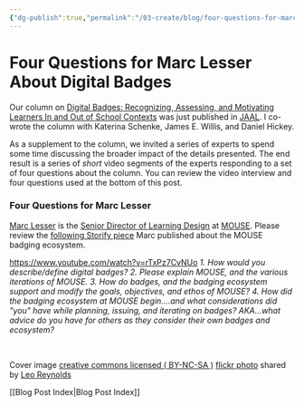 ```yaml
---
{"dg-publish":true,"permalink":"/03-create/blog/four-questions-for-marc-lesser-about-digital-badges/","title":"Four Questions for Marc Lesser About Digital Badges","tags":["badges","jaal"]}
---
```


# Four Questions for Marc Lesser About Digital Badges

Our column on [Digital Badges: Recognizing, Assessing, and Motivating Learners In and Out of School Contexts](http://wiobyrne.com/digital-badges-recognizing-assessing-and-motivating-learners-in-and-out-of-school-contexts/) was just published in [JAAL](http://onlinelibrary.wiley.com/doi/10.1002/jaal.381/abstract). I co-wrote the column with Katerina Schenke, James E. Willis, and Daniel Hickey.

As a supplement to the column, we invited a series of experts to spend some time discussing the broader impact of the details presented. The end result is a series of _short_ video segments of the experts responding to a set of four questions about the column. You can review the video interview and four questions used at the bottom of this post.

### Four Questions for Marc Lesser

[Marc Lesser](https://twitter.com/malesser) is the [Senior Director of Learning Design](http://www.mouse.org/about-mouse/our-team/marc-lesser) at [MOUSE](http://www.mouse.org/). Please review the [following Storify piece](https://storify.com/malesser/why-we-badge) Marc published about the MOUSE badging ecosystem.

https://www.youtube.com/watch?v=rTxPz7CvNUo _1\. How would you describe/define digital badges?_ _2\. Please explain MOUSE, and the various iterations of MOUSE._ _3\. How do badges, and the badging ecosystem support and modify the goals, objectives, and ethos of MOUSE?_ _4\. How did the badging ecosystem at MOUSE begin....and what considerations did "you" have while planning, issuing, and iterating on badges? AKA...what advice do you have for others as they consider their own badges and ecosystem?_

 

Cover image [creative commons licensed ( BY-NC-SA )](http://creativecommons.org/licenses/by-nc-sa/2.0/) [flickr photo](http://flickr.com/photos/lwr/13421955434 "Question Mark") shared by [Leo Reynolds](http://flickr.com/people/lwr)

[[Blog Post Index\|Blog Post Index]]